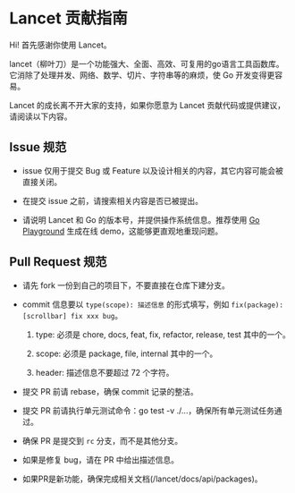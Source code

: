 # Lancet 贡献指南

Hi! 首先感谢你使用 Lancet。

lancet（柳叶刀）是一个功能强大、全面、高效、可复用的go语言工具函数库。它消除了处理并发、网络、数学、切片、字符串等的麻烦，使 Go 开发变得更容易。

Lancet 的成长离不开大家的支持，如果你愿意为 Lancet 贡献代码或提供建议，请阅读以下内容。

## Issue 规范

- issue 仅用于提交 Bug 或 Feature 以及设计相关的内容，其它内容可能会被直接关闭。

- 在提交 issue 之前，请搜索相关内容是否已被提出。

- 请说明 Lancet 和 Go 的版本号，并提供操作系统信息。推荐使用 [Go Playground](https://go.dev/play/) 生成在线 demo，这能够更直观地重现问题。

## Pull Request 规范

- 请先 fork 一份到自己的项目下，不要直接在仓库下建分支。

- commit 信息要以 `type(scope): 描述信息` 的形式填写，例如 `fix(package): [scrollbar] fix xxx bug`。

  1. type: 必须是 chore, docs, feat, fix, refactor, release, test 其中的一个。

  2. scope: 必须是 package, file, internal 其中的一个。

  3. header: 描述信息不要超过 72 个字符。

- 提交 PR 前请 rebase，确保 commit 记录的整洁。

- 提交 PR 前请执行单元测试命令：go test -v ./...，确保所有单元测试任务通过。

- 确保 PR 是提交到 `rc` 分支，而不是其他分支。

- 如果是修复 bug，请在 PR 中给出描述信息。

- 如果PR是新功能，确保完成相关文档(/lancet/docs/api/packages)。